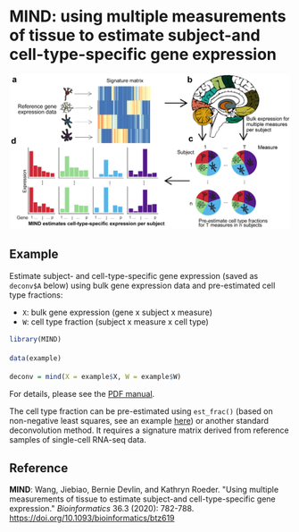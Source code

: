 # MIND: using multiple measurements of tissue to estimate subject-and cell-type-specific gene expression
![](man/MIND.png)


## Example

Estimate subject- and cell-type-specific gene expression (saved as
`deconv$A` below) using bulk gene expression data and pre-estimated cell
type fractions:

  - `X`: bulk gene expression (gene x subject x measure)
  - `W`: cell type fraction (subject x measure x cell type)

<!-- end list -->

``` r
library(MIND)

data(example)

deconv = mind(X = example$X, W = example$W)
```

For details, please see the [PDF
manual](https://github.com/randel/MIND/blob/master/MIND-manual.pdf).

The cell type fraction can be pre-estimated using `est_frac()` (based on
non-negative least squares, see an example [here](http://rpubs.com/randel/est_frac)) or another standard deconvolution method. It requires a
signature matrix derived from reference samples of single-cell RNA-seq
data.

## Reference

**MIND**: Wang, Jiebiao, Bernie Devlin, and Kathryn Roeder. "Using multiple measurements of tissue to estimate subject-and cell-type-specific gene expression." *Bioinformatics* 36.3 (2020): 782-788. https://doi.org/10.1093/bioinformatics/btz619
